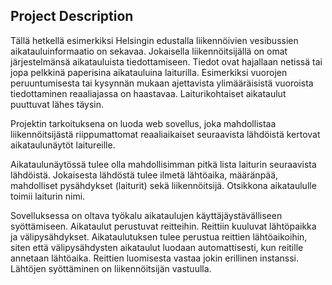 ## Project Description
Tällä hetkellä esimerkiksi Helsingin edustalla liikennöivien vesibussien aikatauluinformaatio on sekavaa. Jokaisella liikennöitsijällä on omat järjestelmänsä aikatauluista tiedottamiseen. Tiedot ovat hajallaan netissä tai jopa pelkkinä paperisina aikatauluina laiturilla. Esimerkiksi vuorojen peruuntumisesta tai kysynnän mukaan ajettavista ylimääräisistä vuoroista tiedottaminen reaaliajassa on haastavaa. Laiturikohtaiset aikataulut puuttuvat lähes täysin.

Projektin tarkoituksena on luoda web sovellus, joka mahdollistaa liikennöitsijästä riippumattomat reaaliaikaiset seuraavista lähdöistä kertovat aikataulunäytöt laitureille.

Aikataulunäytössä tulee olla mahdollisimman pitkä lista laiturin seuraavista lähdöistä. Jokaisesta lähdöstä tulee ilmetä lähtöaika, määränpää, mahdolliset pysähdykset (laiturit) sekä liikennöitsijä. Otsikkona aikataululle toimii laiturin nimi.

Sovelluksessa on oltava työkalu aikataulujen käyttäjäystävälliseen syöttämiseen. Aikataulut perustuvat reitteihin. Reittiin kuuluvat lähtöpaikka ja välipysähdykset. Aikataulutuksen tulee perustua reittien lähtöaikoihin, siten että välipysähdysten aikataulut luodaan automattisesti, kun reitille annetaan lähtöaika. Reittien luomisesta vastaa jokin erillinen instanssi. Lähtöjen syöttäminen on liikennöitsijän vastuulla.
